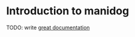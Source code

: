 # Introduction to manidog

TODO: write [great documentation](http://jacobian.org/writing/what-to-write/)

